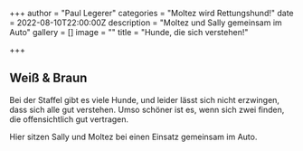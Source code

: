 +++
author = "Paul Legerer"
categories = "Moltez wird Rettungshund!"
date = 2022-08-10T22:00:00Z
description = "Moltez und Sally gemeinsam im Auto"
gallery = []
image = ""
title = "Hunde, die sich verstehen!"

+++
## Weiß & Braun

Bei der Staffel gibt es viele Hunde, und leider lässt sich nicht erzwingen, dass sich alle gut verstehen. Umso schöner ist es, wenn sich zwei finden, die offensichtlich gut vertragen.

Hier sitzen Sally und Moltez bei einen Einsatz gemeinsam im Auto.